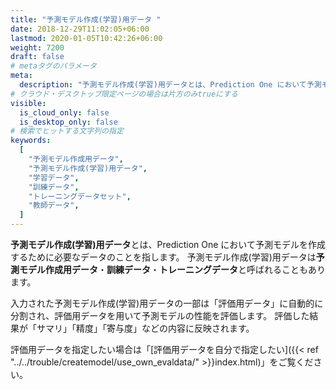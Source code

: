 ```yaml
---
title: "予測モデル作成(学習)用データ "
date: 2018-12-29T11:02:05+06:00
lastmod: 2020-01-05T10:42:26+06:00
weight: 7200
draft: false
# metaタグのパラメータ
meta:
  description: "予測モデル作成(学習)用データとは、Prediction One において予測モデルを作成するために必要なデータのことを指します。"
# クラウド・デスクトップ限定ページの場合は片方のみtrueにする
visible:
  is_cloud_only: false
  is_desktop_only: false
# 検索でヒットする文字列の指定
keywords:
  [
    "予測モデル作成用データ",
    "予測モデル作成(学習)用データ",
    "学習データ",
    "訓練データ",
    "トレーニングデータセット",
    "教師データ",
  ]
---
```


**予測モデル作成(学習)用データ**とは、Prediction One において予測モデルを作成するために必要なデータのことを指します。
予測モデル作成(学習)用データは**予測モデル作成用データ**・**訓練データ**・**トレーニングデータ**と呼ばれることもあります。

入力された予測モデル作成(学習)用データの一部は「評価用データ」に自動的に分割され、評価用データを用いて予測モデルの性能を評価します。
評価した結果が「サマリ」「精度」「寄与度」などの内容に反映されます。

評価用データを指定したい場合は「[評価用データを自分で指定したい]({{< ref "../../trouble/createmodel/use_own_evaldata/" >}}index.html)」をご覧ください。